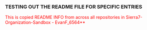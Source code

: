 ### TESTING OUT THE README FILE FOR SPECIFIC ENTRIES


<span style="color:red">This is copied README INFO from across all repositories in Sierra7-Organization-Sandbox - EvanF_6564**</span>
